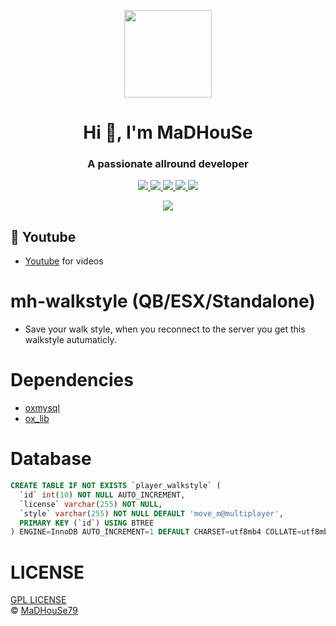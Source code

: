 <p align="center">
    <img width="140" src="https://icons.iconarchive.com/icons/iconarchive/red-orb-alphabet/128/Letter-M-icon.png" />  
    <h1 align="center">Hi 👋, I'm MaDHouSe</h1>
    <h3 align="center">A passionate allround developer </h3>    
</p>

<p align="center">
  <a href="https://github.com/MaDHouSe79/mh-walkstyle/issues">
    <img src="https://img.shields.io/github/issues/MaDHouSe79/mh-walkstyle"/> 
  </a>
  <a href="https://github.com/MaDHouSe79/mh-walkstyle/watchers">
    <img src="https://img.shields.io/github/watchers/MaDHouSe79/mh-walkstyle"/> 
  </a> 
  <a href="https://github.com/MaDHouSe79/mh-walkstyle/network/members">
    <img src="https://img.shields.io/github/forks/MaDHouSe79/mh-walkstyle"/> 
  </a>  
  <a href="https://github.com/MaDHouSe79/mh-walkstyle/stargazers">
    <img src="https://img.shields.io/github/stars/MaDHouSe79/mh-walkstyle?color=white"/> 
  </a>
  <a href="https://github.com/MaDHouSe79/mh-walkstyle/blob/main/LICENSE">
    <img src="https://img.shields.io/github/license/MaDHouSe79/mh-walkstyle?color=black"/> 
  </a>      
</p>

<p align="center">
  <img alig src="https://github-profile-trophy.vercel.app/?username=MaDHouSe79&margin-w=15&column=6" />
</p>

## 🙈 Youtube
- [Youtube](https://www.youtube.com/@MaDHouSe79) for videos

# mh-walkstyle (QB/ESX/Standalone)
- Save your walk style, when you reconnect to the server you get this walkstyle autumaticly.

# Dependencies
- [oxmysql](https://github.com/overextended/oxmysql/releases/tag/v1.9.3)
- [ox_lib](https://github.com/overextended/ox_lib/releases/)

# Database
```sql
CREATE TABLE IF NOT EXISTS `player_walkstyle` (
  `id` int(10) NOT NULL AUTO_INCREMENT,
  `license` varchar(255) NOT NULL,
  `style` varchar(255) NOT NULL DEFAULT 'move_m@multiplayer',
  PRIMARY KEY (`id`) USING BTREE
) ENGINE=InnoDB AUTO_INCREMENT=1 DEFAULT CHARSET=utf8mb4 COLLATE=utf8mb4_unicode_ci ROW_FORMAT=DYNAMIC;
```

# LICENSE
[GPL LICENSE](./LICENSE)<br />
&copy; [MaDHouSe79](https://www.youtube.com/@MaDHouSe79)
